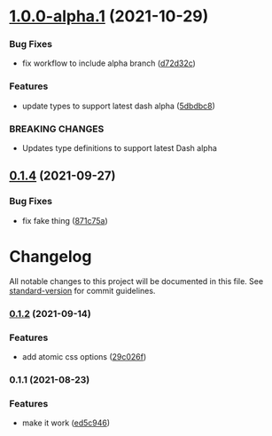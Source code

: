 # [1.0.0-alpha.1](https://github.com/dash-ui/compound/compare/v0.1.4...v1.0.0-alpha.1) (2021-10-29)


### Bug Fixes

* fix workflow to include alpha branch ([d72d32c](https://github.com/dash-ui/compound/commit/d72d32ca1158d72d2ea224b1b0a1f3266d6e3e39))


### Features

* update types to support latest dash alpha ([5dbdbc8](https://github.com/dash-ui/compound/commit/5dbdbc8a200fb75e896c20d5c855dfeee4ff2213))


### BREAKING CHANGES

* Updates type definitions to support latest Dash alpha

## [0.1.4](https://github.com/dash-ui/compound/compare/v0.1.3...v0.1.4) (2021-09-27)


### Bug Fixes

* fix fake thing ([871c75a](https://github.com/dash-ui/compound/commit/871c75ab1888d35a9137ec9829d3744b36fbc2ff))

# Changelog

All notable changes to this project will be documented in this file. See [standard-version](https://github.com/conventional-changelog/standard-version) for commit guidelines.

### [0.1.2](https://github.com/dash-ui/compound/compare/v0.1.1...v0.1.2) (2021-09-14)

### Features

- add atomic css options ([29c026f](https://github.com/dash-ui/compound/commit/29c026f65bd1f406ba2590289e1d84b5b13ac62e))

### 0.1.1 (2021-08-23)

### Features

- make it work ([ed5c946](https://github.com/dash-ui/compound/commit/ed5c946cbd01b4d69f571c84adc4b5bf4c2987a0))
